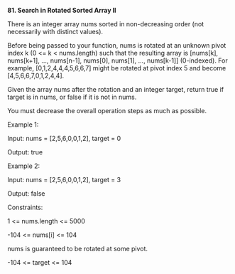 <b>81. Search in Rotated Sorted Array II</b>

There is an integer array nums sorted in non-decreasing order (not necessarily with distinct values).

Before being passed to your function, nums is rotated at an unknown pivot index k (0 <= k < nums.length) such that the resulting array is [nums[k], nums[k+1], ..., nums[n-1], nums[0], nums[1], ..., nums[k-1]] (0-indexed). For example, [0,1,2,4,4,4,5,6,6,7] might be rotated at pivot index 5 and become [4,5,6,6,7,0,1,2,4,4].

Given the array nums after the rotation and an integer target, return true if target is in nums, or false if it is not in nums.

You must decrease the overall operation steps as much as possible.

Example 1:

Input: nums = [2,5,6,0,0,1,2], target = 0

Output: true

Example 2:

Input: nums = [2,5,6,0,0,1,2], target = 3

Output: false

Constraints:

1 <= nums.length <= 5000

-104 <= nums[i] <= 104

nums is guaranteed to be rotated at some pivot.

-104 <= target <= 104
